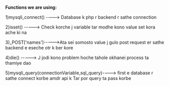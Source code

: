 **Functions we are using:**


1)mysqli_connect() ----> Database k php r backend r sathe connection
   
2)isset() -----> Check korche j variable tar modhe kono value set kora ache ki na

3)_POST['names']----->Ata sei somosto value j gulo post request er sathe backend e eseche
                      otr k ber kore 
                      
4)die() -----> J jodi kono problem hoche tahole okhanei process ta thamiye dao

5)mysqli_query(connectionVariable,sql_query)----> first e database r sathe connect korbe amdr api k
                                                   Tar por query ta pass korbe
